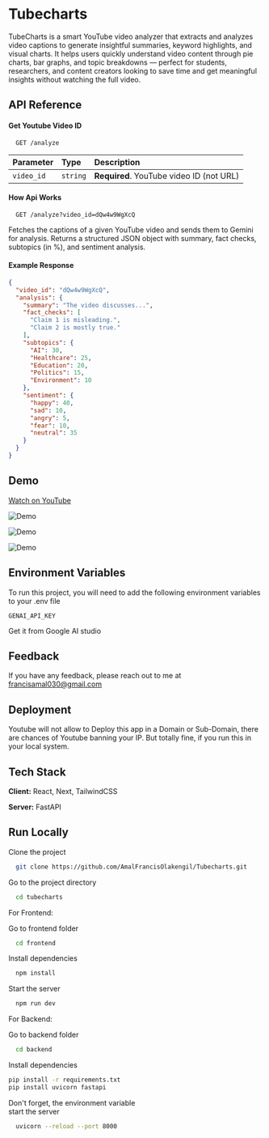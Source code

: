 
# Tubecharts

TubeCharts is a smart YouTube video analyzer that extracts and analyzes video captions to generate insightful summaries, keyword highlights, and visual charts. It helps users quickly understand video content through pie charts, bar graphs, and topic breakdowns — perfect for students, researchers, and content creators looking to save time and get meaningful insights without watching the full video.



## API Reference

#### Get Youtube Video ID

```http
  GET /analyze

```

| Parameter | Type     | Description                |
| :-------- | :------- | :------------------------- |
| `video_id` | `string` | **Required**. YouTube video ID (not URL) |

#### How Api Works

```http
  GET /analyze?video_id=dQw4w9WgXcQ
```

Fetches the captions of a given YouTube video and sends them to Gemini for analysis. Returns a structured JSON object with summary, fact checks, subtopics (in %), and sentiment analysis.

#### Example Response

```json
{
  "video_id": "dQw4w9WgXcQ",
  "analysis": {
    "summary": "The video discusses...",
    "fact_checks": [
      "Claim 1 is misleading.",
      "Claim 2 is mostly true."
    ],
    "subtopics": {
      "AI": 30,
      "Healthcare": 25,
      "Education": 20,
      "Politics": 15,
      "Environment": 10
    },
    "sentiment": {
      "happy": 40,
      "sad": 10,
      "angry": 5,
      "fear": 10,
      "neutral": 35
    }
  }
}
```




## Demo
[Watch on YouTube](https://www.youtube.com/watch?v=1uQa5siZKSY)

![Demo](https://raw.githubusercontent.com/AmalFrancisOlakengil/my_attachments/refs/heads/main/Screenshot%202025-07-17%20234037.png)       

![Demo](https://raw.githubusercontent.com/AmalFrancisOlakengil/my_attachments/refs/heads/main/Screenshot%202025-07-17%20234043.png)            

![Demo](https://raw.githubusercontent.com/AmalFrancisOlakengil/my_attachments/refs/heads/main/Screenshot%202025-07-17%20234112.png)


## Environment Variables

To run this project, you will need to add the following environment variables to your .env file

`GENAI_API_KEY`

Get it from Google AI studio


## Feedback

If you have any feedback, please reach out to me at francisamal030@gmail.com


## Deployment

Youtube will not allow to Deploy this app in a Domain or Sub-Domain, there are chances of Youtube banning your IP. But totally fine, if you run this in your local system.


## Tech Stack

**Client:** React, Next, TailwindCSS

**Server:** FastAPI


## Run Locally

Clone the project

```bash
  git clone https://github.com/AmalFrancisOlakengil/Tubecharts.git
```

Go to the project directory

```bash
  cd tubecharts
```
For Frontend:  

Go to frontend folder  
```bash
  cd frontend
```
Install dependencies

```bash
  npm install
```

Start the server

```bash
  npm run dev
```

For Backend:

Go to backend folder  
```bash
  cd backend
```

Install dependencies

```bash
pip install -r requirements.txt
pip install uvicorn fastapi

```
Don't forget, the environment variable   
start the server
```bash
  uvicorn --reload --port 8000
```

